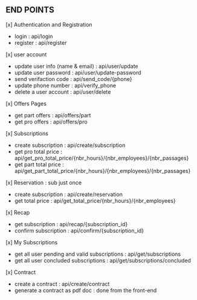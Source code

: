 ## END POINTS

[x] Authentication and Registration

-   login : api/login
-   register : api/register

[x] user account

-   update user info (name & email) : api/user/update
-   update user password : api/user/update-password
-   send verifaction code : api/send_code/{phone}
-   update phone number : api/verify_phone
-   delete a user account : api/user/delete

[x] Offers Pages

-   get part offers : api/offers/part
-   get pro offers : api/offers/pro

[x] Subscriptions

-   create subscription : api/create/subscription
-   get pro total price : api/get_pro_total_price/{nbr_hours}/{nbr_employees}/{nbr_passages}
-   get part total price : api/get_part_total_price/{nbr_hours}/{nbr_employees}/{nbr_passages}

[x] Reservation : sub just once

-   create subscription : api/create/reservation
-   get total price : api/get_total_price/{nbr_hours}/{nbr_employees}

[x] Recap

-   get subscription : api/recap/{subscription_id}
-   confirm subscription : api/confirm/{subscription_id}

[x] My Subscriptions

-   get all user pending and valid subscriptions : api/get/subscriptions
-   get all user concluded subscriptions : api/get/subscriptions/concluded

[x] Contract

-   create a contract : api/create/contract
-   generate a contract as pdf doc : done from the front-end
